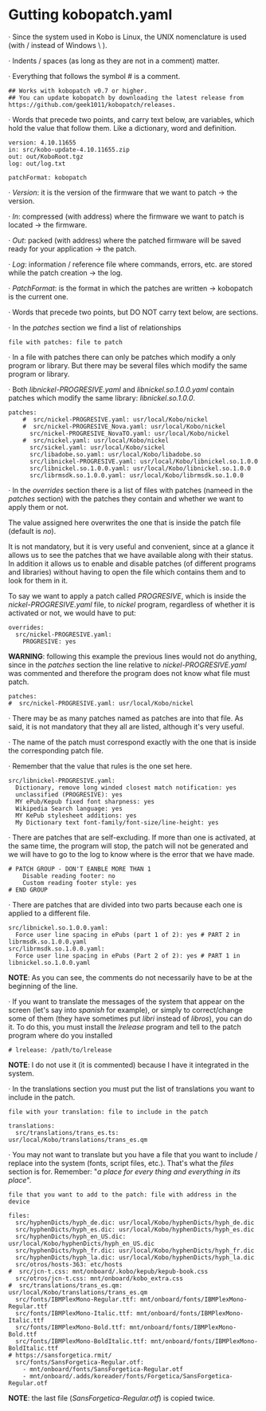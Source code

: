 Gutting kobopatch.yaml
=================================================

· Since the system used in Kobo is Linux, the UNIX nomenclature is used (with / instead of Windows \ ).

· Indents / spaces (as long as they are not in a comment) matter.

· Everything that follows the symbol # is a comment.

    ## Works with kobopatch v0.7 or higher.
    ## You can update kobopatch by downloading the latest release from https://github.com/geek1011/kobopatch/releases.

· Words that precede two points, and carry text below, are variables, which hold the value that follow them. Like a dictionary, word and definition.

    version: 4.10.11655
    in: src/kobo-update-4.10.11655.zip
    out: out/KoboRoot.tgz
    log: out/log.txt
    
    patchFormat: kobopatch

· _Version_: it is the version of the firmware that we want to patch -> the version.

· _In_: compressed (with address) where the firmware we want to patch is located -> the firmware.

· _Out_: packed (with address) where the patched firmware will be saved ready for your application -> the patch.

· _Log_: information / reference file where commands, errors, etc. are stored while the patch creation -> the log.

· _PatchFormat_: is the format in which the patches are written -> kobopatch is the current one.

· Words that precede two points, but DO NOT carry text below, are sections.

· In the _patches_ section we find a list of relationships

    file with patches: file to patch

· In a file with patches there can only be patches which modify a only program or library. But there may be several files which modify the same program or library.

· Both _libnickel-PROGRESIVE.yaml_ and _libnickel.so.1.0.0.yaml_ contain patches which modify the same library: _libnickel.so.1.0.0_.

    patches:
        #  src/nickel-PROGRESIVE.yaml: usr/local/Kobo/nickel
        #  src/nickel-PROGRESIVE_Nova.yaml: usr/local/Kobo/nickel
          src/nickel-PROGRESIVE_NovaTO.yaml: usr/local/Kobo/nickel
        #  src/nickel.yaml: usr/local/Kobo/nickel
          src/sickel.yaml: usr/local/Kobo/sickel
          src/libadobe.so.yaml: usr/local/Kobo/libadobe.so
          src/libnickel-PROGRESIVE.yaml: usr/local/Kobo/libnickel.so.1.0.0
          src/libnickel.so.1.0.0.yaml: usr/local/Kobo/libnickel.so.1.0.0
          src/librmsdk.so.1.0.0.yaml: usr/local/Kobo/librmsdk.so.1.0.0

· In the _overrides_ section there is a list of files with patches (nameed in the _patches_ section) with the patches they contain and whether we want to apply them or not.

   The value assigned here overwrites the one that is inside the patch file (default is _no_).
   
   It is not mandatory, but it is very useful and convenient, since at a glance it allows us to see the patches that we have available along with their status. In addition it allows us to enable and disable patches (of different programs and libraries) without having to open the file which contains them and to look for them in it.
   
   To say we want to apply a patch called _PROGRESIVE_, which is inside the _nickel-PROGRESIVE.yaml_ file, to _nickel_ program, regardless of whether it is activated or not, we would have to put:
   
    overrides:
      src/nickel-PROGRESIVE.yaml:
        PROGRESIVE: yes

**WARNING**: following this example the previous lines would not do anything, since in the _patches_ section the line relative to _nickel-PROGRESIVE.yaml_ was commented and therefore the program does not know what file must patch.

    patches:
    #  src/nickel-PROGRESIVE.yaml: usr/local/Kobo/nickel

· There may be as many patches named as patches are into that file. As said, it is not mandatory that they all are listed, although it's very useful.

· The name of the patch must correspond exactly with the one that is inside the corresponding patch file.

· Remember that the value that rules is the one set here.

    src/libnickel-PROGRESIVE.yaml:
      Dictionary, remove long winded closest match notification: yes
      unclassified (PROGRESIVE): yes
      MY ePub/Kepub fixed font sharpness: yes
      Wikipedia Search language: yes
      MY KePub stylesheet additions: yes
      My Dictionary text font-family/font-size/line-height: yes

· There are patches that are self-excluding. If more than one is activated, at the same time, the program will stop, the patch will not be generated and we will have to go to the log to know where is the error that we have made.

    # PATCH GROUP - DON'T EANBLE MORE THAN 1
        Disable reading footer: no
        Custom reading footer style: yes
    # END GROUP

· There are patches that are divided into two parts because each one is applied to a different file.

    src/libnickel.so.1.0.0.yaml:
      Force user line spacing in ePubs (part 1 of 2): yes # PART 2 in librmsdk.so.1.0.0.yaml
    src/librmsdk.so.1.0.0.yaml:
      Force user line spacing in ePubs (Part 2 of 2): yes # PART 1 in libnickel.so.1.0.0.yaml

**NOTE**: As you can see, the comments do not necessarily have to be at the beginning of the line.

· If you want to translate the messages of the system that appear on the screen (let's say into _spanish_ for example), or simply to correct/change some of them (they have sometimes put _libri_ instead of _libros_), you can do it. To do this, you must install the _lrelease_ program and tell to the patch program where do you installed

    # lrelease: /path/to/lrelease

**NOTE**: I do not use it (it is commented) because I have it integrated in the system.

· In the translations section you must put the list of translations you want to include in the patch.

    file with your translation: file to include in the patch

    translations:
      src/translations/trans_es.ts: usr/local/Kobo/translations/trans_es.qm

· You may not want to translate but you have a file that you want to include / replace into the system (fonts, script files, etc.). That's what the _files_ section is for. Remember: "_a place for every thing and everything in its place_".

    file that you want to add to the patch: file with address in the device
    
    files:
      src/hyphenDicts/hyph_de.dic: usr/local/Kobo/hyphenDicts/hyph_de.dic
      src/hyphenDicts/hyph_es.dic: usr/local/Kobo/hyphenDicts/hyph_es.dic
      src/hyphenDicts/hyph_en_US.dic: usr/local/Kobo/hyphenDicts/hyph_en_US.dic
      src/hyphenDicts/hyph_fr.dic: usr/local/Kobo/hyphenDicts/hyph_fr.dic
      src/hyphenDicts/hyph_la.dic: usr/local/Kobo/hyphenDicts/hyph_la.dic
      src/otros/hosts-363: etc/hosts
    #  src/jcn-t.css: mnt/onboard/.kobo/kepub/kepub-book.css
      src/otros/jcn-t.css: mnt/onboard/kobo_extra.css
    #  src/translations/trans_es.qm: usr/local/Kobo/translations/trans_es.qm
      src/fonts/IBMPlexMono-Regular.ttf: mnt/onboard/fonts/IBMPlexMono-Regular.ttf
      src/fonts/IBMPlexMono-Italic.ttf: mnt/onboard/fonts/IBMPlexMono-Italic.ttf
      src/fonts/IBMPlexMono-Bold.ttf: mnt/onboard/fonts/IBMPlexMono-Bold.ttf
      src/fonts/IBMPlexMono-BoldItalic.ttf: mnt/onboard/fonts/IBMPlexMono-BoldItalic.ttf
    # https://sansforgetica.rmit/
      src/fonts/SansForgetica-Regular.otf:
        - mnt/onboard/fonts/SansForgetica-Regular.otf
        - mnt/onboard/.adds/koreader/fonts/Forgetica/SansForgetica-Regular.otf

**NOTE**: the last file (_SansForgetica-Regular.otf_) is copied twice.
